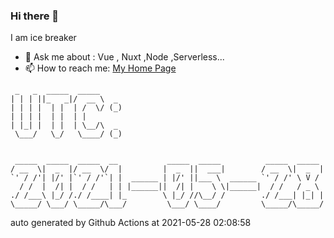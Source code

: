 ### Hi there 👋

I am ice breaker

- 💬 Ask me about : Vue , Nuxt ,Node ,Serverless...
- 📫 How to reach me: [My Home Page](https://icebreaker.top/)

```
 _   _  _____  _____     
| | | ||_   _|/  __ \  _ 
| | | |  | |  | /  \/ (_)
| | | |  | |  | |        
| |_| |  | |  | \__/\  _ 
 \___/   \_/   \____/ (_)
                         
                         
 _____  _____  _____  __           _____  _____          _____  _____ 
/ __  \|  _  |/ __  \/  |         |  _  ||  ___|        / __  \|  _  |
`' / /'| |/' |`' / /'`| |  ______ | |/' ||___ \  ______ `' / /' \ V / 
  / /  |  /| |  / /   | | |______||  /| |    \ \|______|  / /   / _ \ 
./ /___\ |_/ /./ /____| |_        \ |_/ //\__/ /        ./ /___| |_| |
\_____/ \___/ \_____/\___/         \___/ \____/         \_____/\_____/
```

auto generated by Github Actions at 2021-05-28 02:08:58
